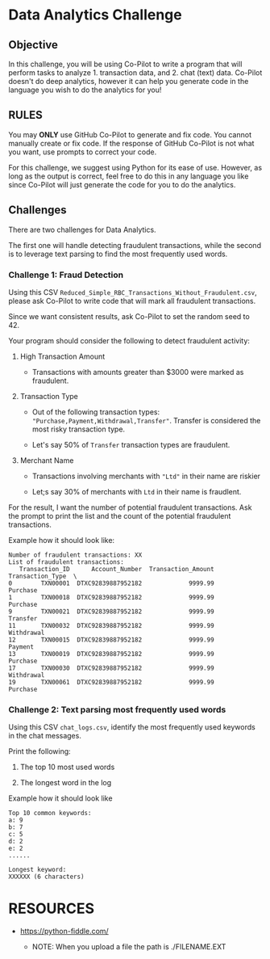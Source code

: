 # Data Analytics Challenge

 

## Objective

In this challenge, you will be using Co-Pilot to write a program that will perform tasks to analyze 1. transaction data, and 2. chat (text) data. Co-Pilot doesn't do deep analytics, however it can help you generate code in the language you wish to do the analytics for you!

 

## RULES

 

You may **ONLY** use GitHub Co-Pilot to generate and fix code. You cannot manually create or fix code. If the response of GitHub Co-Pilot is not what you want, use prompts to correct your code.

 

For this challenge, we suggest using Python for its ease of use. However, as long as the output is correct, feel free to do this in any language you like since Co-Pilot will just generate the code for you to do the analytics.

 

## Challenges

 

There are two challenges for Data Analytics.

The first one will handle detecting fraudulent transactions, while the second is to leverage text parsing to find the most frequently used words.

 

### Challenge 1: Fraud Detection

 

Using this CSV `Reduced_Simple_RBC_Transactions_Without_Fraudulent.csv`, please ask Co-Pilot to write code that will mark all fraudulent transactions.

 

Since we want consistent results, ask Co-Pilot to set the random seed to 42.

 

Your program should consider the following to detect fraudulent activity:

1. High Transaction Amount

   - Transactions with amounts greater than $3000 were marked as fraudulent.

 

2. Transaction Type

   - Out of the following transaction types: `"Purchase,Payment,Withdrawal,Transfer"`. Transfer is considered the most risky transaction type.

   - Let's say 50% of `Transfer` transaction types are fraudulent.

 

3. Merchant Name

   - Transactions involving merchants with `"Ltd"` in their name are riskier

   - Let;s say 30% of merchants with `Ltd` in their name is fraudlent.

 

For the result, I want the number of potential fraudulent transactions. Ask the prompt to print the list and the count of the potential fraudulent transactions.

Example how it should look like:
```
Number of fraudulent transactions: XX
List of fraudulent transactions:
   Transaction_ID      Account_Number  Transaction_Amount Transaction_Type  \
0        TXN00001  DTXC92839887952182             9999.99         Purchase   
1        TXN00018  DTXC92839887952182             9999.99         Purchase   
9        TXN00021  DTXC92839887952182             9999.99         Transfer   
11       TXN00032  DTXC92839887952182             9999.99       Withdrawal   
12       TXN00015  DTXC92839887952182             9999.99          Payment   
13       TXN00019  DTXC92839887952182             9999.99         Purchase   
17       TXN00030  DTXC92839887952182             9999.99       Withdrawal   
19       TXN00061  DTXC92839887952182             9999.99         Purchase   
```

### Challenge 2: Text parsing most frequently used words

Using this CSV `chat_logs.csv`, identify the most frequently used keywords in the chat messages.

 

Print the following:

1. The top 10 most used words

2. The longest word in the log

Example how it should look like
```
Top 10 common keywords:
a: 9
b: 7
c: 5
d: 2
e: 2
......

Longest keyword:
XXXXXX (6 characters)
```

# RESOURCES

- https://python-fiddle.com/

   * NOTE: When you upload a file the path is ./FILENAME.EXT
